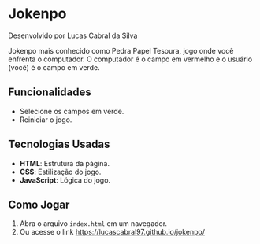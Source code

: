 # Jokenpo
Desenvolvido por Lucas Cabral da Silva

Jokenpo mais conhecido como Pedra Papel Tesoura, jogo onde você enfrenta o computador.
O computador é o campo em vermelho e o usuário (você) é o campo em verde.

## Funcionalidades
- Selecione os campos em verde.
- Reiniciar o jogo.

## Tecnologias Usadas
- **HTML**: Estrutura da página.
- **CSS**: Estilização do jogo.
- **JavaScript**: Lógica do jogo.

## Como Jogar
1. Abra o arquivo `index.html` em um navegador.
2. Ou acesse o link https://lucascabral97.github.io/jokenpo/
